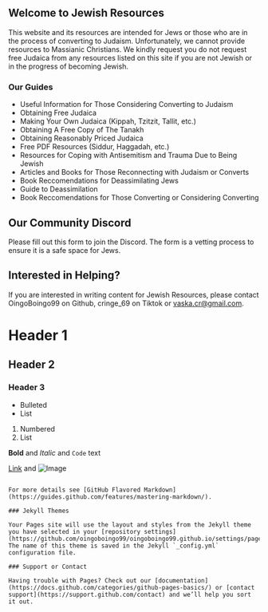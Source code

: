 ## Welcome to Jewish Resources

This website and its resources are intended for Jews or those who are in the process of converting to Judaism. Unfortunately, we cannot provide resources to Massianic Christians. We kindly request you do not request free Judaica from any resources listed on this site if you are not Jewish or in the progress of becoming Jewish.

### Our Guides

- Useful Information for Those Considering Converting to Judaism
- Obtaining Free Judaica
- Making Your Own Judaica (Kippah, Tzitzit, Tallit, etc.)
- Obtaining A Free Copy of The Tanakh
- Obtaining Reasonably Priced Judaica
- Free PDF Resources (Siddur, Haggadah, etc.)
- Resources for Coping with Antisemitism and Trauma Due to Being Jewish
- Articles and Books for Those Reconnecting with Judaism or Converts
- Book Reccomendations for Deassimilating Jews
- Guide to Deassimilation
- Book Reccomendations for Those Converting or Considering Converting

## Our Community Discord
Please fill out this form to join the Discord. The form is a vetting process to ensure it is a safe space for Jews.

## Interested in Helping?
If you are interested in writing content for Jewish Resources, please contact OingoBoingo99 on Github, cringe_69 on Tiktok or vaska.cr@gmail.com. 

# Header 1
## Header 2
### Header 3

- Bulleted
- List

1. Numbered
2. List

**Bold** and _Italic_ and `Code` text

[Link](url) and ![Image](src)
```

For more details see [GitHub Flavored Markdown](https://guides.github.com/features/mastering-markdown/).

### Jekyll Themes

Your Pages site will use the layout and styles from the Jekyll theme you have selected in your [repository settings](https://github.com/oingoboingo99/oingoboingo99.github.io/settings/pages). The name of this theme is saved in the Jekyll `_config.yml` configuration file.

### Support or Contact

Having trouble with Pages? Check out our [documentation](https://docs.github.com/categories/github-pages-basics/) or [contact support](https://support.github.com/contact) and we’ll help you sort it out.

